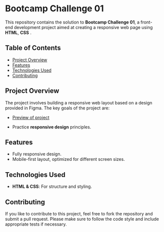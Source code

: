 # Bootcamp Challenge 01

This repository contains the solution to **Bootcamp Challenge 01**, a front-end development project aimed at creating a responsive web page using **HTML**, **CSS** .

## Table of Contents

- [Project Overview](#project-overview)
- [Features](#features)
- [Technologies Used](#technologies-used)
- [Contributing](#contributing)

## Project Overview

The project involves building a responsive web layout based on a design provided in Figma. The key goals of the project are:
* [Preview of project](https://baharedev.github.io/bootcapm_challenge01/src/)

- Practice **responsive design** principles.
  
## Features

- Fully responsive design.
- Mobile-first layout, optimized for different screen sizes.

## Technologies Used

- **HTML & CSS**: For structure and styling.

## Contributing
If you like to contribute to this project, feel free to fork the repository and submit a pull request. Please make sure to follow the code style and include appropriate tests if necessary.
